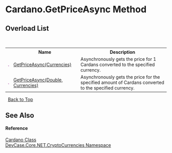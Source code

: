 # Cardano.GetPriceAsync Method 
 


## Overload List
&nbsp;<table><tr><th></th><th>Name</th><th>Description</th></tr><tr><td>![Public method](media/pubmethod.gif "Public method")</td><td><a href="M_DevCase_Core_NET_CryptoCurrencies_Cardano_GetPriceAsync">GetPriceAsync(Currencies)</a></td><td>
Asynchronously gets the price for 1 Cardans converted to the specified currency.</td></tr><tr><td>![Public method](media/pubmethod.gif "Public method")</td><td><a href="M_DevCase_Core_NET_CryptoCurrencies_Cardano_GetPriceAsync_1">GetPriceAsync(Double, Currencies)</a></td><td>
Asynchronously gets the price for the specified amount of Cardans converted to the specified currency.</td></tr></table>&nbsp;
<a href="#cardano.getpriceasync-method">Back to Top</a>

## See Also


#### Reference
<a href="T_DevCase_Core_NET_CryptoCurrencies_Cardano">Cardano Class</a><br /><a href="N_DevCase_Core_NET_CryptoCurrencies">DevCase.Core.NET.CryptoCurrencies Namespace</a><br />